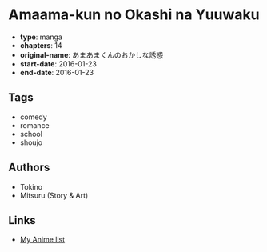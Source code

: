 # Amaama-kun no Okashi na Yuuwaku

-   **type**: manga
-   **chapters**: 14
-   **original-name**: あまあまくんのおかしな誘惑
-   **start-date**: 2016-01-23
-   **end-date**: 2016-01-23

## Tags

-   comedy
-   romance
-   school
-   shoujo

## Authors

-   Tokino
-   Mitsuru (Story & Art)

## Links

-   [My Anime list](https://myanimelist.net/manga/109342/Amaama-kun_no_Okashi_na_Yuuwaku)
